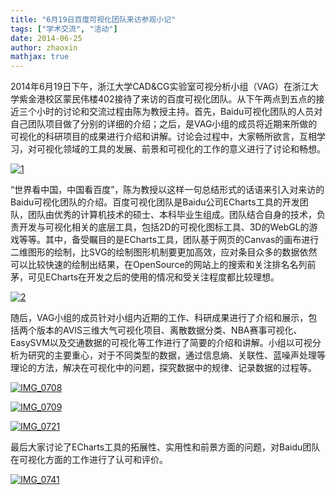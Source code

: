 ```yaml
---
title: "6月19日百度可视化团队来访参观小记"
tags: ["学术交流", "活动"]
date: 2014-06-25
author: zhaoxin
mathjax: true
---
```


2014年6月19日下午，浙江大学CAD&CG实验室可视分析小组（VAG）在浙江大学紫金港校区蒙民伟楼402接待了来访的百度可视化团队。从下午两点到五点的接近三个小时的讨论和交流过程由陈为教授主持。首先，Baidu可视化团队的人员对自己团队项目做了分别的详细的介绍；之后，是VAG小组的成员将近期来所做的可视化的科研项目的成果进行介绍和讲解。讨论会过程中，大家畅所欲言，互相学习，对可视化领域的工具的发展、前景和可视化的工作的意义进行了讨论和畅想。

[![1](http://www.cad.zju.edu.cn/home/vagblog/wp-content/uploads/2014/06/1.jpg)](http://www.cad.zju.edu.cn/home/vagblog/wp-content/uploads/2014/06/1.jpg)



“世界看中国，中国看百度”，陈为教授以这样一句总结形式的话语来引入对来访的Baidu可视化团队的介绍。百度可视化团队是Baidu公司ECharts工具的开发团队，团队由优秀的计算机技术的硕士、本科毕业生组成。团队结合自身的技术，负责开发与可视化相关的底层工具，包括2D的可视化图标工具、3D的WebGL的游戏等等。其中，备受瞩目的是ECharts工具，团队基于网页的Canvas的画布进行二维图形的绘制，比SVG的绘制图形机制要更加高效，应对条目众多的数据依然可以比较快速的绘制出结果，在OpenSource的网站上的搜索和关注排名名列前茅，可见ECharts在开发之后的使用的情况和受关注程度都比较理想。

[![2](http://www.cad.zju.edu.cn/home/vagblog/wp-content/uploads/2014/06/2.jpg)](http://www.cad.zju.edu.cn/home/vagblog/wp-content/uploads/2014/06/2.jpg)

随后，VAG小组的成员针对小组内近期的工作、科研成果进行了介绍和展示，包括两个版本的AVIS三维大气可视化项目、离散数据分类、NBA赛事可视化、EasySVM以及交通数据的可视化等工作进行了简要的介绍和讲解。小组以可视分析为研究的主要重心，对于不同类型的数据，通过信息熵、关联性、蓝噪声处理等理论的方法，解决在可视化中的问题，探究数据中的规律、记录数据的过程等。

[![IMG_0708](http://www.cad.zju.edu.cn/home/vagblog/wp-content/uploads/2014/06/IMG_0708.jpg)](http://www.cad.zju.edu.cn/home/vagblog/wp-content/uploads/2014/06/IMG_0708.jpg)

[![IMG_0709](http://www.cad.zju.edu.cn/home/vagblog/wp-content/uploads/2014/06/IMG_0709.jpg)](http://www.cad.zju.edu.cn/home/vagblog/wp-content/uploads/2014/06/IMG_0709.jpg)

[![IMG_0721](http://www.cad.zju.edu.cn/home/vagblog/wp-content/uploads/2014/06/IMG_0721.jpg)](http://www.cad.zju.edu.cn/home/vagblog/wp-content/uploads/2014/06/IMG_0721.jpg)

 

最后大家讨论了ECharts工具的拓展性、实用性和前景方面的问题，对Baidu团队在可视化方面的工作进行了认可和评价。

[![IMG_0741](http://www.cad.zju.edu.cn/home/vagblog/wp-content/uploads/2014/06/IMG_0741.jpg)](http://www.cad.zju.edu.cn/home/vagblog/wp-content/uploads/2014/06/IMG_0741.jpg)